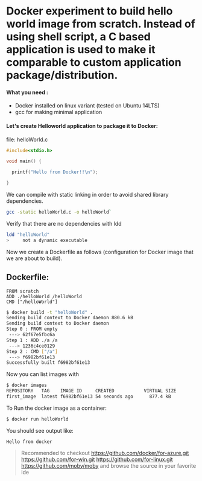 # Docker experiment to build hello world image from scratch. Instead of using shell script, a C based application is used to make it comparable to custom application package/distribution.

#### What you need :

* Docker installed on linux variant (tested on Ubuntu 14LTS)
* gcc for making minimal application

#### Let's create Helloworld application to package it to Docker:

file: helloWorld.c

```c
#include<stdio.h>

void main() {

  printf("Hello from Docker!!\n");

}
```

We can compile with static linking in order to avoid shared library dependencies.

```bash
gcc -static helloWorld.c -o helloWorld`
```

Verify that there are no dependencies with ldd

```bash
ldd "helloWorld"
>     not a dynamic executable
```

Now we create a Dockerfile as follows (configuration for Docker image that
we are about to build).

Dockerfile:
-----------
```
FROM scratch
ADD ./helloWorld /helloWorld
CMD ["/helloWorld"]
```

```bash
$ docker build -t "helloWorld" .
Sending build context to Docker daemon 880.6 kB
Sending build context to Docker daemon
Step 0 : FROM empty
 ---> 62f67e5fbc6a
Step 1 : ADD ./a /a
 ---> 1236c4ce0129
Step 2 : CMD ["/a"]
 ---> f6982bf61e13
Successfully built f6982bf61e13
```

Now you can list images with
```bash
$ docker images
REPOSITORY   TAG    IMAGE ID     CREATED           VIRTUAL SIZE
first_image  latest f6982bf61e13 54 seconds ago      877.4 kB
```

To Run the docker image as a container:  
```bash
$ docker run helloWorld
```

You should see output like:
```
Hello from docker
```

> Recommended to checkout https://github.com/docker/for-azure.git https://github.com/for-win.git https://github.com/for-linux.git https://github.com/moby/moby  and browse the source in your
favorite ide


